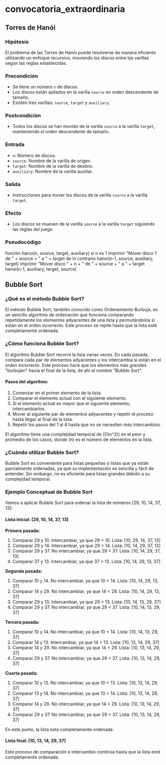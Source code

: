 # convocatoria_extraordinaria
## Torres de Hanói

### Hipótesis

El problema de las Torres de Hanói puede resolverse de manera eficiente utilizando un enfoque recursivo, moviendo los discos entre las varillas según las reglas establecidas.

### Precondición

- Se tiene un número `n` de discos.
- Los discos están apilados en la varilla `source` en orden descendente de tamaño.
- Existen tres varillas: `source`, `target` y `auxiliary`.

### Postcondición

- Todos los discos se han movido de la varilla `source` a la varilla `target`, manteniendo el orden descendente de tamaño.

### Entrada

- `n`: Número de discos.
- `source`: Nombre de la varilla de origen.
- `target`: Nombre de la varilla de destino.
- `auxiliary`: Nombre de la varilla auxiliar.

### Salida

- Instrucciones para mover los discos de la varilla `source` a la varilla `target`.

### Efecto

- Los discos se mueven de la varilla `source` a la varilla `target` siguiendo las reglas del juego.

### Pseudocódigo

función hanoi(n, source, target, auxiliary)
    si n es 1
        imprimir "Mover disco 1 de " + source + " a " + target
    de lo contrario
        hanoi(n-1, source, auxiliary, target)
        imprimir "Mover disco " + n + " de " + source + " a " + target
        hanoi(n-1, auxiliary, target, source)

## Bubble Sort

### ¿Qué es el método Bubble Sort?

El método Bubble Sort, también conocido como Ordenamiento Burbuja, es un sencillo algoritmo de ordenación que funciona comparando repetidamente los elementos adyacentes de una lista y permutándolos si están en el orden incorrecto. Este proceso se repite hasta que la lista esté completamente ordenada.

### ¿Cómo funciona Bubble Sort?

El algoritmo Bubble Sort recorre la lista varias veces. En cada pasada, compara cada par de elementos adyacentes y los intercambia si están en el orden incorrecto. Este proceso hace que los elementos más grandes "burbujen" hacia el final de la lista, de ahí el nombre "Bubble Sort".

#### Pasos del algoritmo:

1. Comenzar en el primer elemento de la lista.
2. Comparar el elemento actual con el siguiente elemento.
3. Si el elemento actual es mayor que el siguiente elemento, intercambiarlos.
4. Mover al siguiente par de elementos adyacentes y repetir el proceso hasta llegar al final de la lista.
5. Repetir los pasos del 1 al 4 hasta que no se necesiten más intercambios.

El algoritmo tiene una complejidad temporal de \(O(n^2)\) en el peor y promedio de los casos, donde \(n\) es el número de elementos en la lista.

### ¿Cuándo utilizar Bubble Sort?

Bubble Sort es conveniente para listas pequeñas o listas que ya están parcialmente ordenadas, ya que su implementación es sencilla y fácil de entender. Sin embargo, no es eficiente para listas grandes debido a su complejidad temporal.

### Ejemplo Conceptual de Bubble Sort

Vamos a aplicar Bubble Sort para ordenar la lista de números [29, 10, 14, 37, 13]:

#### Lista inicial: [29, 10, 14, 37, 13]

**Primera pasada:**
1. Comparar 29 y 10. Intercambiar, ya que 29 > 10.
   Lista: [10, 29, 14, 37, 13]
2. Comparar 29 y 14. Intercambiar, ya que 29 > 14.
   Lista: [10, 14, 29, 37, 13]
3. Comparar 29 y 37. No intercambiar, ya que 29 < 37.
   Lista: [10, 14, 29, 37, 13]
4. Comparar 37 y 13. Intercambiar, ya que 37 > 13.
   Lista: [10, 14, 29, 13, 37]

**Segunda pasada:**
1. Comparar 10 y 14. No intercambiar, ya que 10 < 14.
   Lista: [10, 14, 29, 13, 37]
2. Comparar 14 y 29. No intercambiar, ya que 14 < 29.
   Lista: [10, 14, 29, 13, 37]
3. Comparar 29 y 13. Intercambiar, ya que 29 > 13.
   Lista: [10, 14, 13, 29, 37]
4. Comparar 29 y 37. No intercambiar, ya que 29 < 37.
   Lista: [10, 14, 13, 29, 37]

**Tercera pasada:**
1. Comparar 10 y 14. No intercambiar, ya que 10 < 14.
   Lista: [10, 14, 13, 29, 37]
2. Comparar 14 y 13. Intercambiar, ya que 14 > 13.
   Lista: [10, 13, 14, 29, 37]
3. Comparar 14 y 29. No intercambiar, ya que 14 < 29.
   Lista: [10, 13, 14, 29, 37]
4. Comparar 29 y 37. No intercambiar, ya que 29 < 37.
   Lista: [10, 13, 14, 29, 37]

**Cuarta pasada:**
1. Comparar 10 y 13. No intercambiar, ya que 10 < 13.
   Lista: [10, 13, 14, 29, 37]
2. Comparar 13 y 14. No intercambiar, ya que 13 < 14.
   Lista: [10, 13, 14, 29, 37]
3. Comparar 14 y 29. No intercambiar, ya que 14 < 29.
   Lista: [10, 13, 14, 29, 37]
4. Comparar 29 y 37. No intercambiar, ya que 29 < 37.
   Lista: [10, 13, 14, 29, 37]

En este punto, la lista está completamente ordenada.

#### Lista final: [10, 13, 14, 29, 37]

Este proceso de comparación e intercambio continúa hasta que la lista esté completamente ordenada.

